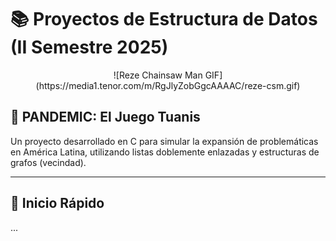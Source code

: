 # 📚 Proyectos de Estructura de Datos (II Semestre 2025)

<p align="center">
  ![Reze Chainsaw Man GIF](https://media1.tenor.com/m/RgJlyZobGgcAAAAC/reze-csm.gif)
</p>

## 🦠 PANDEMIC: El Juego Tuanis

Un proyecto desarrollado en C para simular la expansión de problemáticas en América Latina, utilizando listas doblemente enlazadas y estructuras de grafos (vecindad).

---

## 🚀 Inicio Rápido
...
